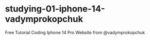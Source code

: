 # studying-01-iphone-14-vadymprokopchuk
Free Tutorial Coding Iphone 14 Pro Website from @vadymprokopchuk
